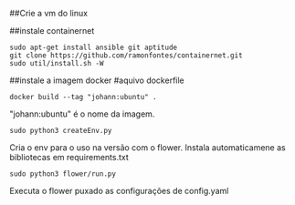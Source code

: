 ##Crie a vm do linux

##instale containernet

```
sudo apt-get install ansible git aptitude
git clone https://github.com/ramonfontes/containernet.git
sudo util/install.sh -W

```

##instale a imagem docker
#aquivo dockerfile

```
docker build --tag "johann:ubuntu" .

```

"johann:ubuntu" é o nome da imagem.

```
sudo python3 createEnv.py

```

Cria o env para o uso na versão com o flower. Instala automaticamene as bibliotecas em requirements.txt

```
sudo python3 flower/run.py

```

Executa o flower puxado as configurações de config.yaml
